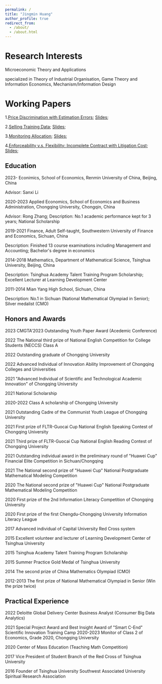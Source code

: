 ```yaml
---
permalink: /
title: "Jingmin Huang"
author_profile: true
redirect_from: 
  - /about/
  - /about.html
---
```




Research Interests
======
Microeconomic Theory and Applications

specialized in Theory of Industrial Organisation, Game Theory and Information Economics, Mechanism/Information Design

Working Papers
======
1.[Price Discrimination with Estimation Errors](https://www.dropbox.com/scl/fi/ns7cwms034mmjhbqd2yrn/1.pdf?rlkey=iyczof10p0ku5ygm9g956pqix&st=rt6wo2p5&dl=0); [Slides](https://www.dropbox.com/scl/fi/nnhwaswib2enfe6q9a24n/Slides_CMGTA2023_Huang-Jingmin.pdf?rlkey=tcwbw4wu03hw33hnvjpb5ex0c&st=mcfhnklh&dl=0);

2.[Selling Training Data](https://www.dropbox.com/scl/fi/hxoea41qx5ogh7xziesbv/Selling_Training_Data.pdf?rlkey=h6bz7tzezitq586nwkevk6r3o&st=uhgysmcw&dl=0); [Slides](https://www.dropbox.com/scl/fi/8elbq16qpvz9zo493t60q/Selling_Training_Data-1.pdf?rlkey=6klwa9gxm54tz1f0z0ojs89sz&st=wstyu2g0&dl=0);

3.[Monitoring Allocation](https://www.dropbox.com/scl/fi/qmkfnymh53jf17rkj431t/Monitoring-Allocation-proposition-1.pdf?rlkey=lxo5x577tzz84awqdoxjwod1s&st=bxbhgsce&dl=0); [Slides](https://www.dropbox.com/scl/fi/n8jcc06uindeux0sgrp88/Monitoring_Allocation__Slide_4.pdf?rlkey=byujyqhdi963v6nccy3xo208y&st=sfj239u0&dl=0);

4.[Enforceability v.s. Flexibility: Incomplete Contract with Litigation Cost](https://www.dropbox.com/scl/fi/1wtkjtw5dsi8zjnjtrfwp/Smart_Contract_v_2-2.pdf?rlkey=gw2xu4pb9iglyynvmfhdhwp45&st=urzaccg7&dl=0); [Slides](https://www.dropbox.com/scl/fi/c5ripd57cz260i80nm2sg/Enforceability_versus_Flexibility-2.pdf?rlkey=pa35bjn4llgzr9lpoae3e29mx&st=122oiddl&dl=0);

Education
------
2023-     Econimics, School of Economics, Renmin University of China, Beijing, China

Advisor: Sanxi Li
          
2020-2023 Applied Economics, School of Economics and Business Administration, Chongqing University, Chongqin, China

Advisor: Rong Zhang; Description: No.1 academic performance kept for 3 years; National Scholarship
          
2019-2021 Finance, Adult Self-taught, Southwestern University of Finance and Economics, Sichuan, China

Description: Finished 13 course examinations including Management and Accounting; Bachelor's degree in economics
          
2014-2018 Mathematics, Department of Mathematical Science, Tsinghua University, Beijing, China

Description: Tsinghua Academy Talent Training Program Scholarship; Excellent Lecturer at Learning Development Center
          
2011-2014 Mian Yang High School, Sichuan, China

Description: No.1 in Sichuan (National Mathematical Olympiad in Senior); Silver medalist (CMO)

Honors and Awards
------
2023 CMGTA'2023 Outstanding Youth Paper Award (Acedemic Conference)

2022 The National third prize of National English Competition for College Students (NECCS) Class A

2022 Outstanding graduate of Chongqing University

2022 Advanced Individual of Innovation Ability Improvement of Chongqing Colleges and Universities

2021 "Advanced Individual of Scientific and Technological Academic Innovation" of Chongqing University

2021 National Scholarship

2020-2022 Class A scholarship of Chongqing University

2021 Outstanding Cadre of the Communist Youth League of Chongqing University

2021 First prize of FLTR-Guocai Cup National English Speaking Contest of Chongqing University

2021 Third prize of FLTR-Guocai Cup National English Reading Contest of Chongqing University

2021 Outstanding individual award in the preliminary round of "Huawei Cup" Financial Elite Competition in Sichuan/Chongqing 

2021 The National second prize of "Huawei Cup" National Postgraduate Mathematical Modeling Competition

2020 The National second prize of "Huawei Cup" National Postgraduate Mathematical Modeling Competition

2020 First prize of the 2nd Information Literacy Competition of Chongqing University

2020 First prize of the first Chengdu-Chongqing University Information Literacy League

2017 Advanced individual of Capital University Red Cross system

2015 Excellent volunteer and lecturer of Learning Development Center of Tsinghua University

2015 Tsinghua Academy Talent Training Program Scholarship

2015 Summer Practice Gold Medal of Tsinghua University

2014 The second prize of China Mathematics Olympiad (CMO)

2012-2013 The first prize of National Mathematical Olympiad in Senior (Win the prize twice)

Practical Experience
------
2022 Deloitte Global Delivery Center Business Analyst (Consumer Big Data Analytics)

2021 Special Project Award and Best Insight Award of "Smart C-End" Scientific Innovation Training Camp 2020-2023 Monitor of Class 2 of Economics, Grade 2020, Chongqing University

2020 Center of Mass Education (Teaching Math Competition)

2017 Vice President of Student Branch of the Red Cross of Tsinghua University

2016 Founder of Tsinghua University Southwest Associated University Spiritual Research Association
